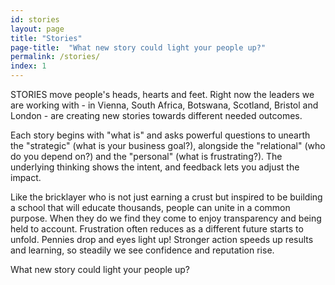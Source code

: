 ```yaml
---
id: stories
layout: page
title: "Stories"
page-title:  "What new story could light your people up?"
permalink: /stories/
index: 1
---
```


STORIES move people's heads, hearts and feet. Right now the leaders we are working with - in Vienna, South Africa, Botswana, Scotland, Bristol and London - are creating new stories towards different needed outcomes.

Each story begins with "what is" and asks powerful questions to unearth the "strategic" (what is your business goal?), alongside the "relational" (who do you depend on?) and the "personal" (what is frustrating?). The underlying thinking shows the intent, and feedback lets you adjust the impact. 

Like the bricklayer who is not just earning a crust but inspired to be building a school that will educate thousands, people can unite in a common purpose. When they do we find they come to enjoy transparency and being held to account. Frustration often reduces as a different future starts to unfold. Pennies drop and eyes light up! Stronger action speeds up results and learning, so steadily we see confidence and reputation rise. 

What new story could light your people up?
